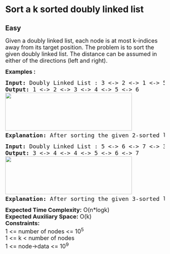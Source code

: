 # Sort a k sorted doubly linked list
## Easy
<div class="problems_problem_content__Xm_eO"><p><span style="font-size: 18px;">Given a doubly linked list, each node is at most k-indices away from its target position</span><span style="font-size: 18px;">. The problem is to sort the given doubly linked list. The distance can be assumed in either of the directions (left and right).</span></p>
<p><strong><span style="font-size: 18px;">Examples :</span></strong></p>
<pre><span style="font-size: 18px;"><strong>Input: </strong>Doubly Linked List :<strong> </strong>3 &lt;-&gt; 2 &lt;-&gt; 1 &lt;-&gt; 5 &lt;-&gt; 6 &lt;-&gt; 4 , k</span><span style="font-size: 18px;"> = 2<strong>
Output: </strong>1 &lt;-&gt; 2 &lt;-&gt; 3 &lt;-&gt; 4 &lt;-&gt; 5 &lt;-&gt; 6<br><img src="https://media.geeksforgeeks.org/img-practice/prod/addEditProblem/710293/Web/Other/blobid0_1721194663.png" width="400" height="120"><strong>
Explanation: </strong></span><span style="font-size: 18px;">After sorting the given 2-sorted </span><span style="font-size: 18px;">list is 1 &lt;-&gt; 2 &lt;-&gt; 3 &lt;-&gt; 4 &lt;-&gt; 5 &lt;-&gt; 6.</span></pre>
<pre><span style="font-size: 18px;"><strong>Input: </strong>Doubly Linked List :<strong> </strong></span><span style="font-size: 18px;">5 &lt;-&gt; 6 &lt;-&gt; 7 &lt;-&gt; 3 &lt;-&gt; 4 &lt;-&gt; 4</span><span style="font-size: 18px;"> , </span><span style="font-size: 18px;">k = 3<strong>
Output: </strong>3 &lt;-&gt; 4 &lt;-&gt; 4 &lt;-&gt; 5 &lt;-&gt; 6 &lt;-&gt; 7<br><img src="https://media.geeksforgeeks.org/img-practice/prod/addEditProblem/710293/Web/Other/blobid1_1721194681.png" width="400" height="120"><strong>
Explanation: </strong>After sorting the given 3-sorted list is 3 &lt;-&gt; 4 &lt;-&gt; 4 &lt;-&gt; 5 &lt;-&gt; 6 &lt;-&gt; 7.</span></pre>
<p><span style="font-size: 18px;"><strong>Expected Time Complexity:</strong> O(n*logk)<br><strong>Expected Auxiliary Space:</strong>&nbsp;O(k)<br></span><span style="font-size: 18px;"><strong>Constraints:</strong><br>1 &lt;= number of nodes &lt;= 10<sup>5</sup><br>1 &lt;= k &lt; number of nodes<br>1 &lt;= node-&gt;data &lt;= 10<sup>9</sup></span></p></div>